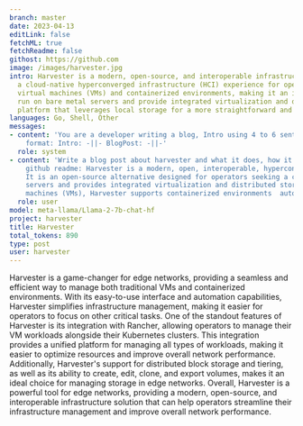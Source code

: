 ```yaml
---
branch: master
date: 2023-04-13
editLink: false
fetchML: true
fetchReadme: false
githost: https://github.com
image: /images/harvester.jpg
intro: Harvester is a modern, open-source, and interoperable infrastructure solution built on Kubernetes, designed to provide
  a cloud-native hyperconverged infrastructure (HCI) experience for operators. It offers a unified platform for managing traditional
  virtual machines (VMs) and containerized environments, making it an ideal choice for edge networks. With its ability to
  run on bare metal servers and provide integrated virtualization and distributed storage capabilities, Harvester is an enterprise-ready
  platform that leverages local storage for a more straightforward and efficient infrastructure management experience.
languages: Go, Shell, Other
messages:
- content: 'You are a developer writing a blog, Intro using 4 to 6 sentences, Blog Post using 12 to 15 sentences. Desired
    format: Intro: -||- BlogPost: -||-'
  role: system
- content: 'Write a blog post about harvester and what it does, how it can be used for edge networks. based on the following
    github readme: Harvester is a modern, open, interoperable, hyperconverged infrastructure  (HCI) solution built on Kubernetes.
    It is an open-source alternative designed for operators seeking a cloud-native  HCI solution. Harvester runs on bare metal
    servers and provides integrated virtualization and distributed storage  capabilities. In addition to traditional virtual
    machines (VMs), Harvester supports containerized environments  automatically through integration with Rancher. '
  role: user
model: meta-llama/Llama-2-7b-chat-hf
project: harvester
title: Harvester
total_tokens: 890
type: post
user: harvester
---
```

<script setup>
 import ArticleItem from '/components/ArticleItem.vue';
 import ArticleFooter from '/components/ArticleFooter.vue';
</script>
<ArticleItem :frontmatter="$frontmatter"/>

Harvester is a game-changer for edge networks, providing a seamless and efficient way to manage both traditional VMs and
containerized environments. With its easy-to-use interface and automation capabilities, Harvester simplifies
infrastructure management, making it easier for operators to focus on other critical tasks. One of the standout features
of Harvester is its integration with Rancher, allowing operators to manage their VM workloads alongside their Kubernetes
clusters. This integration provides a unified platform for managing all types of workloads, making it easier to optimize
resources and improve overall network performance. Additionally, Harvester's support for distributed block storage and
tiering, as well as its ability to create, edit, clone, and export volumes, makes it an ideal choice for managing
storage in edge networks. Overall, Harvester is a powerful tool for edge networks, providing a modern, open-source, and
interoperable infrastructure solution that can help operators streamline their infrastructure management and improve
overall network performance.


<ArticleFooter :frontmatter="$frontmatter"/>
